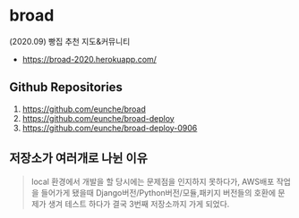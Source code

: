 # broad
(2020.09) 빵집 추천 지도&amp;커뮤니티
* https://broad-2020.herokuapp.com/


## Github Repositories
1. https://github.com/eunche/broad
2. https://github.com/eunche/broad-deploy
3. https://github.com/eunche/broad-deploy-0906


## 저장소가 여러개로 나뉜 이유
> local 환경에서 개발을 할 당시에는 문제점을 인지하지 못하다가, AWS배포 작업을 들어가게 됐을때 Django버전/Python버전/모듈,패키지 버전들의 호환에 문제가 생겨 테스트 하다가 결국 3번째 저장소까지 가게 되었다.
